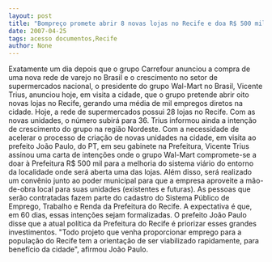 ```yaml
---
layout: post
title: "Bompreço promete abrir 8 novas lojas no Recife e doa R$ 500 mil para PCR melhorar acesso à lojas"
date: 2007-04-25
tags: acesso documentos,Recife
author: None
---
```

Exatamente um dia depois que o grupo Carrefour&nbsp;anunciou a compra de uma nova rede de varejo no Brasil e o crescimento no setor de supermercados nacional, o presidente do grupo Wal-Mart no Brasil, Vicente Trius, anunciou hoje, em visita a cidade, que o grupo pretende abrir oito novas lojas no Recife, gerando uma média de mil empregos diretos na cidade. Hoje, a rede de supermercados possui 28 lojas no Recife. Com as novas unidades, o número subirá para 36. Trius informou ainda a intenção de crescimento do grupo na região Nordeste.
Com a necessidade de acelerar o processo de criação de novas unidades na cidade, em visita ao prefeito João Paulo, do PT, em seu gabinete na Prefeitura, Vicente Trius assinou uma carta de intenções onde o grupo Wal-Mart compromete-se a doar à Prefeitura R$ 500 mil para a melhoria do sistema viário do entorno da localidade onde será aberta uma das lojas. 
Além disso, será realizado um convênio junto ao poder municipal para que a empresa aproveite a mão-de-obra local para suas unidades (existentes e futuras). As pessoas que serão contratadas fazem parte do cadastro do Sistema Público de Emprego, Trabalho e Renda da Prefeitura do Recife. A expectativa é que, em 60 dias, essas intenções sejam formalizadas. 
O prefeito João Paulo disse que a atual política da Prefeitura do Recife é priorizar esses grandes investimentos. \"Todo projeto que venha proporcionar emprego para a população do Recife tem a orientação de ser viabilizado rapidamente, para benefício da cidade\", afirmou João Paulo. 